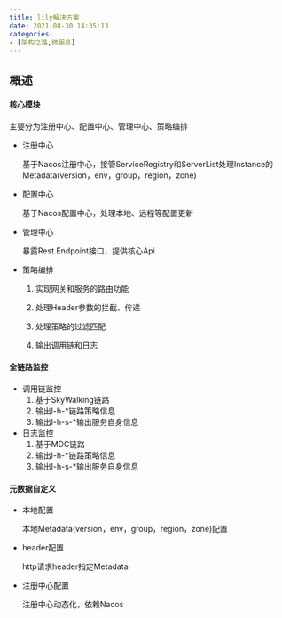 ```yaml
---
title: lily解决方案
date: 2021-08-30 14:35:13
categories: 
- [架构之路,微服务]
---
```


## 概述

#### 核心模块

主要分为注册中心、配置中心、管理中心、策略编排

- 注册中心

  基于Nacos注册中心，接管ServiceRegistry和ServerList处理Instance的Metadata(version，env，group，region，zone)

- 配置中心

  基于Nacos配置中心，处理本地、远程等配置更新

- 管理中心

  暴露Rest Endpoint接口，提供核心Api

- 策略编排

  1. 实现网关和服务的路由功能

  2. 处理Header参数的拦截、传递
  3. 处理策略的过滤匹配
  4. 输出调用链和日志

#### 全链路监控

- 调用链监控
  1. 基于SkyWalking链路
  2. 输出l-h-*链路策略信息
  3. 输出l-h-s-*输出服务自身信息
- 日志监控
  1. 基于MDC链路
  2. 输出l-h-*链路策略信息
  3. 输出l-h-s-*输出服务自身信息

#### 元数据自定义

- 本地配置

  本地Metadata(version，env，group，region，zone)配置

- header配置

  http请求header指定Metadata

- 注册中心配置

  注册中心动态化，依赖Nacos

